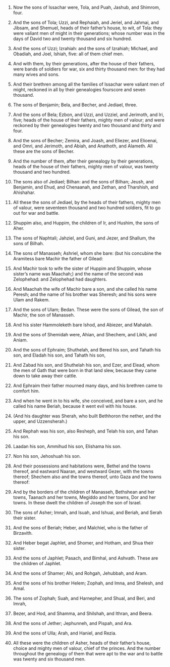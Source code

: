 1. Now the sons of Issachar were, Tola, and Puah, Jashub, and
Shimrom, four.

2. And the sons of Tola; Uzzi, and Rephaiah, and Jeriel, and Jahmai,
and Jibsam, and Shemuel, heads of their father’s house, to wit, of
Tola: they were valiant men of might in their generations; whose
number was in the days of David two and twenty thousand and six
hundred.

3. And the sons of Uzzi; Izrahiah: and the sons of Izrahiah; Michael,
and Obadiah, and Joel, Ishiah, five: all of them chief men.

4. And with them, by their generations, after the house of their
fathers, were bands of soldiers for war, six and thirty thousand men:
for they had many wives and sons.

5. And their brethren among all the families of Issachar were valiant
men of might, reckoned in all by their genealogies fourscore and seven
thousand.

6. The sons of Benjamin; Bela, and Becher, and Jediael, three.

7. And the sons of Bela; Ezbon, and Uzzi, and Uzziel, and Jerimoth,
and Iri, five; heads of the house of their fathers, mighty men of
valour; and were reckoned by their genealogies twenty and two thousand
and thirty and four.

8. And the sons of Becher; Zemira, and Joash, and Eliezer, and
Elioenai, and Omri, and Jerimoth, and Abiah, and Anathoth, and
Alameth. All these are the sons of Becher.

9. And the number of them, after their genealogy by their
generations, heads of the house of their fathers, mighty men of
valour, was twenty thousand and two hundred.

10. The sons also of Jediael; Bilhan: and the sons of Bilhan; Jeush,
and Benjamin, and Ehud, and Chenaanah, and Zethan, and Tharshish, and
Ahishahar.

11. All these the sons of Jediael, by the heads of their fathers,
mighty men of valour, were seventeen thousand and two hundred
soldiers, fit to go out for war and battle.

12. Shuppim also, and Huppim, the children of Ir, and Hushim, the
sons of Aher.

13. The sons of Naphtali; Jahziel, and Guni, and Jezer, and Shallum,
the sons of Bilhah.

14. The sons of Manasseh; Ashriel, whom she bare: (but his concubine
the Aramitess bare Machir the father of Gilead:

15. And Machir took
to wife the sister of Huppim and Shuppim, whose sister’s name was
Maachah;) and the name of the second was Zelophehad: and Zelophehad
had daughters.

16. And Maachah the wife of Machir bare a son, and she called his
name Peresh; and the name of his brother was Sheresh; and his sons
were Ulam and Rakem.

17. And the sons of Ulam; Bedan. These were the sons of Gilead, the
son of Machir, the son of Manasseh.

18. And his sister Hammoleketh bare Ishod, and Abiezer, and Mahalah.

19. And the sons of Shemidah were, Ahian, and Shechem, and Likhi, and
Aniam.

20. And the sons of Ephraim; Shuthelah, and Bered his son, and Tahath
his son, and Eladah his son, and Tahath his son,

21. And Zabad his
son, and Shuthelah his son, and Ezer, and Elead, whom the men of Gath
that were born in that land slew, because they came down to take away
their cattle.

22. And Ephraim their father mourned many days, and his brethren came
to comfort him.

23. And when he went in to his wife, she conceived, and bare a son,
and he called his name Beriah, because it went evil with his house.

24. (And his daughter was Sherah, who built Bethhoron the nether, and
the upper, and Uzzensherah.)

25. And Rephah was his son, also
Resheph, and Telah his son, and Tahan his son.

26. Laadan his son, Ammihud his son, Elishama his son.

27. Non his son, Jehoshuah his son.

28. And their possessions and habitations were, Bethel and the towns
thereof, and eastward Naaran, and westward Gezer, with the towns
thereof; Shechem also and the towns thereof, unto Gaza and the towns
thereof:

29. And by the borders of the children of Manasseh,
Bethshean and her towns, Taanach and her towns, Megiddo and her towns,
Dor and her towns. In these dwelt the children of Joseph the son of
Israel.

30. The sons of Asher; Imnah, and Isuah, and Ishuai, and Beriah, and
Serah their sister.

31. And the sons of Beriah; Heber, and Malchiel, who is the father of
Birzavith.

32. And Heber begat Japhlet, and Shomer, and Hotham, and Shua their
sister.

33. And the sons of Japhlet; Pasach, and Bimhal, and Ashvath. These
are the children of Japhlet.

34. And the sons of Shamer; Ahi, and Rohgah, Jehubbah, and Aram.

35. And the sons of his brother Helem; Zophah, and Imna, and Shelesh,
and Amal.

36. The sons of Zophah; Suah, and Harnepher, and Shual, and Beri, and
Imrah,

37. Bezer, and Hod, and Shamma, and Shilshah, and Ithran, and
Beera.

38. And the sons of Jether; Jephunneh, and Pispah, and Ara.

39. And the sons of Ulla; Arah, and Haniel, and Rezia.

40. All these were the children of Asher, heads of their father’s
house, choice and mighty men of valour, chief of the princes. And the
number throughout the genealogy of them that were apt to the war and
to battle was twenty and six thousand men.